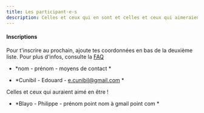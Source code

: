 ```yaml
---
title: Les participant·e·s
description: Celles et ceux qui en sont et celles et ceux qui aimeraient en être !
---
```


#### Inscriptions

Pour t'inscrire au prochain, ajoute tes coordonnées en bas de la deuxième liste.
Pour plus d'infos, consulte la [FAQ](http://walkingdev.fr/#walkingdev/cnv/blob/master/v-34/faq.md)

* *nom - prénom - moyens de contact *

* *Cunibil - Edouard - e.cunibil@gmail.com *

Celles et ceux qui auraient aimé en être !

* *Blayo - Philippe - prénom point nom à gmail point com *
